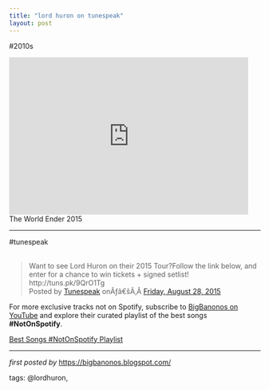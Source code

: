 ```yaml
---
title: "lord huron on tunespeak"
layout: post
---
```

#2010s <br />
<iframe allowfullscreen="" frameborder="0" height="315" src="https://www.youtube.com/embed/3Rdiy9IzATQ?list=PLtuNtuTatqI1WcWJkhHdMy_GAx4qx47JY" width="95%"></iframe><br />
The World Ender 2015
<hr />
#tunespeak <br />
<div id="fb-root">
</div>
<script>(function(d, s, id) { var js, fjs = d.getElementsByTagName(s)[0]; if (d.getElementById(id)) return; js = d.createElement(s); js.id = id; js.src = "//connect.facebook.net/en_US/sdk.js#xfbml=1&version=v2.3"; fjs.parentNode.insertBefore(js, fjs);}(document, 'script', 'facebook-jssdk'));</script><br />
<div class="fb-post" data-href="https://www.facebook.com/tunespeak/posts/510068499148427" data-width="500">
<div class="fb-xfbml-parse-ignore">
<blockquote cite="https://www.facebook.com/tunespeak/posts/510068499148427">
Want to see Lord Huron on their 2015 Tour?Follow the link below, and enter for a chance to win tickets + signed setlist! http://tuns.pk/9QrO1Tg<br />
Posted by <a href="https://www.facebook.com/tunespeak/">Tunespeak</a> onÃƒâ€šÃ‚Â <a href="https://www.facebook.com/tunespeak/posts/510068499148427">Friday, August 28, 2015</a></blockquote>
</div>
</div>

<!--Subscribe and Playlist Links-->
<div>
    <p>For more exclusive tracks not on Spotify, subscribe to <a href="https://www.youtube.com/@BigBanonos" target="_blank">BigBanonos on YouTube</a> and explore their curated playlist of the best songs <strong>#NotOnSpotify</strong>.</p>
    <p><a href="https://www.youtube.com/playlist?list=PLtuNtuTatqI0kFahUCbtbfenC_ET5O_tr" target="_blank">Best Songs #NotOnSpotify Playlist<br /></a></p></div>

<hr />

<p><em>first posted by</em> <a href="https://bigbanonos.blogspot.com/" rel="noopener" target="_new">https://bigbanonos.blogspot.com/</a></p>

<p>tags: @lordhuron,</p>
